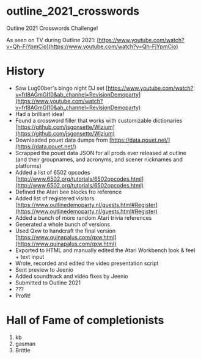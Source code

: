 # outline_2021_crosswords
Outline 2021 Crosswords Challenge!

As seen on TV during Outline 2021: [https://www.youtube.com/watch?v=Qh-FjYpmCio](https://www.youtube.com/watch?v=Qh-FjYpmCio)

# History

* Saw Lug00ber's bingo night DJ set [https://www.youtube.com/watch?v=frl8AGmGI10&ab_channel=RevisionDemoparty](https://www.youtube.com/watch?v=frl8AGmGI10&ab_channel=RevisionDemoparty)
* Had a brilliant idea!
* Found a crossword filler that works with customizable dictionaries [https://github.com/jsgonsette/Wizium](https://github.com/jsgonsette/Wizium)
* Downloaded pouet data dumps from [https://data.pouet.net/](https://data.pouet.net/)
* Scrapped the pouet data JSON for all prods ever released at outline (and their groupnames, and acronyms, and scener nicknames and platforms)
* Added a list of 6502 opcodes [http://www.6502.org/tutorials/6502opcodes.html](http://www.6502.org/tutorials/6502opcodes.html)
* Defined the Atari bee blocks fro reference
* Added list of registered visitors [https://www.outlinedemoparty.nl/guests.html#Register](https://www.outlinedemoparty.nl/guests.html#Register)
* Added a bunch of more random Atari trivia references
* Generated a whole bunch of versions
* Used Qxw to handcraft the final version [https://www.quinapalus.com/qxw.html](https://www.quinapalus.com/qxw.html)
* Exported to HTML and manually edited the Atari Workbench look & feel + text input
* Wrote, recorded and edited the video presentation script
* Sent preview to Jeenio
* Added soundtrack and video fixes by Jeenio
* Submitted to Outline 2021
* ???
* Profit!

# Hall of Fame of completionists
1. kb
2. gasman
3. Brittle
